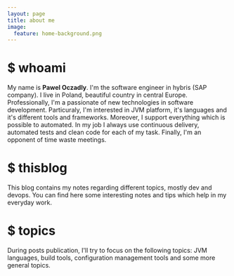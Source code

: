 ```yaml
---
layout: page
title: about me
image:
  feature: home-background.png
---
```


# $ whoami

My name is **Pawel Oczadly**. I'm the software engineer in hybris (SAP company). I live in Poland, beautiful country in central Europe. Professionally, I'm a passionate of new technologies in software development. Particuraly, I'm interested in JVM platform, it's languages and it's different tools and frameworks. Moreover, I support everything which is possible to automated. In my job I always use continuous delivery, automated tests and clean code for each of my task. Finally, I'm an opponent of time waste meetings.

# $ thisblog

This blog contains my notes regarding different topics, mostly dev and devops. You can find here some interesting notes and tips which help in my everyday work.

# $ topics

During posts publication, I'll try to focus on the following topics: JVM languages, build tools, configuration management tools and some more general topics.
